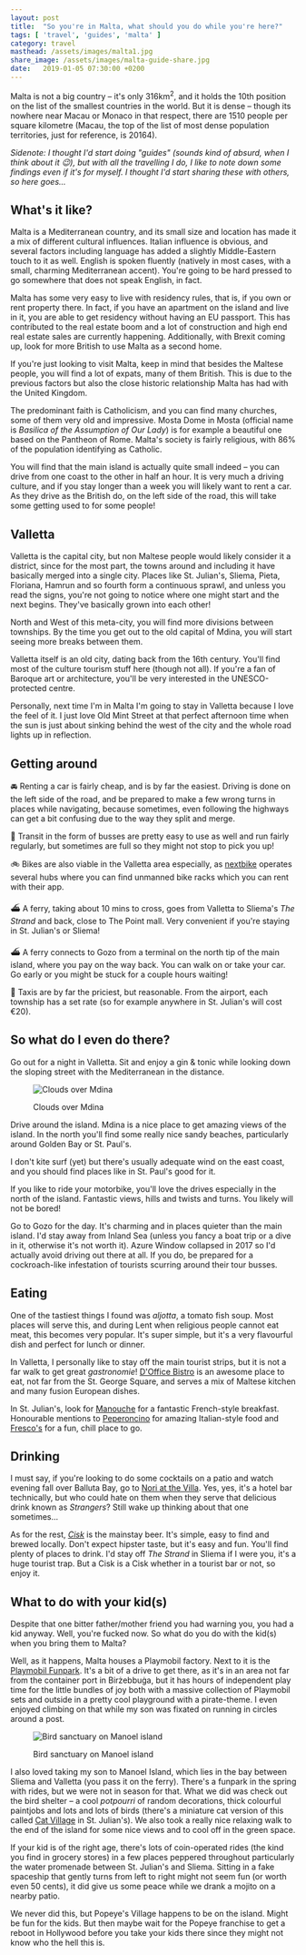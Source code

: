 ```yaml
---
layout: post
title:  "So you're in Malta, what should you do while you're here?"
tags: [ 'travel', 'guides', 'malta' ]
category: travel
masthead: /assets/images/malta1.jpg
share_image: /assets/images/malta-guide-share.jpg
date:   2019-01-05 07:30:00 +0200
---
```

Malta is not a big country – it's only 316km<sup>2</sup>, and it holds the 10th position on the list of the smallest countries in the world. But it is dense – though its nowhere near Macau or Monaco in that respect, there are 1510 people per square kilometre (Macau, the top of the list of most dense population territories, just for reference, is 20164).

_Sidenote: I thought I'd start doing "guides" (sounds kind of absurd, when I think about it 😉), but with all the travelling I do, I like to note down some findings even if it's for myself. I thought I'd start sharing these with others, so here goes..._

## What's it like?

Malta is a Mediterranean country, and its small size and location has made it a mix of different cultural influences. Italian influence is obvious, and several factors including language has added a slightly Middle-Eastern touch to it as well. English is spoken fluently (natively in most cases, with a small, charming Mediterranean accent). You're going to be hard pressed to go somewhere that does not speak English, in fact.

Malta has some very easy to live with residency rules, that is, if you own or rent property there. In fact, if you have an apartment on the island and live in it, you are able to get residency without having an EU passport. This has contributed to the real estate boom and a lot of construction and high end real estate sales are currently happening. Additionally, with Brexit coming up, look for more British to use Malta as a second home.

If you're just looking to visit Malta, keep in mind that besides the Maltese people, you will find a lot of expats, many of them British. This is due to the previous factors but also the close historic relationship Malta has had with the United Kingdom.

The predominant faith is Catholicism, and you can find many churches, some of them very old and impressive. Mosta Dome in Mosta (official name is _Basilica of the Assumption of Our Lady_) is for example a beautiful one based on the Pantheon of Rome. Malta's society is fairly religious, with 86% of the population identifying as Catholic.

You will find that the main island is actually quite small indeed – you can drive from one coast to the other in half an hour. It is very much a driving culture, and if you stay longer than a week you will likely want to rent a car. As they drive as the British do, on the left side of the road, this will take some getting used to for some people!

## Valletta

Valletta is the capital city, but non Maltese people would likely consider it a district, since for the most part, the towns around and including it have basically merged into a single city. Places like St. Julian's, Sliema, Pieta, Floriana, Hamrun and so fourth form a continuous sprawl, and unless you read the signs, you're not going to notice where one might start and the next begins. They've basically grown into each other!

North and West of this meta-city, you will find more divisions between townships. By the time you get out to the old capital of Mdina, you will start seeing more breaks between them.

Valletta itself is an old city, dating back from the 16th century. You'll find most of the culture tourism stuff here (though not all). If you're a fan of Baroque art or architecture, you'll be very interested in the UNESCO-protected centre.

Personally, next time I'm in Malta I'm going to stay in Valletta because I love the feel of it. I just love Old Mint Street at that perfect afternoon time when the sun is just about sinking behind the west of the city and the whole road lights up in reflection.

## Getting around

🚘 Renting a car is fairly cheap, and is by far the easiest. Driving is done on the left side of the road, and be prepared to make a few wrong turns in places while navigating, because sometimes, even following the highways can get a bit confusing due to the way they split and merge.

🚌 Transit in the form of busses are pretty easy to use as well and run fairly regularly, but sometimes are full so they might not stop to pick you up!

🚲 Bikes are also viable in the Valletta area especially, as [nextbike](https://www.nextbike.com.mt/en/malta/) operates several hubs where you can find unmanned bike racks which you can rent with their app.

⛴ A ferry, taking about 10 mins to cross, goes from Valletta to Sliema's _The Strand_ and back, close to The Point mall. Very convenient if you're staying in St. Julian's or Sliema!

⛴ A ferry connects to Gozo from a terminal on the north tip of the main island, where you pay on the way back. You can walk on or take your car. Go early or you might be stuck for a couple hours waiting!

🚕 Taxis are by far the priciest, but reasonable. From the airport, each township has a set rate (so for example anywhere in St. Julian's will cost €20).

## So what do I even do there?

Go out for a night in Valletta. Sit and enjoy a gin & tonic while looking down the sloping street with the Mediterranean in the distance.

<figure class="centered">
  <img src="/assets/images/malta3.jpg" alt="Clouds over Mdina">
  <p>Clouds over Mdina</p>
</figure>

Drive around the island. Mdina is a nice place to get amazing views of the island. In the north you'll find some really nice sandy beaches, particularly around Golden Bay or St. Paul's.

I don't kite surf (yet) but there's usually adequate wind on the east coast, and you should find places like in St. Paul's good for it.

If you like to ride your motorbike, you'll love the drives especially in the north of the island. Fantastic views, hills and twists and turns. You likely will not be bored!

Go to Gozo for the day. It's charming and in places quieter than the main island. I'd stay away from Inland Sea (unless you fancy a boat trip or a dive in it, otherwise it's not worth it). Azure Window collapsed in 2017 so I'd actually avoid driving out there at all. If you do, be prepared for a cockroach-like infestation of tourists scurring around their tour busses.

## Eating

One of the tastiest things I found was _aljotta_, a tomato fish soup. Most places will serve this, and during Lent when religious people cannot eat meat, this becomes very popular. It's super simple, but it's a very flavourful dish and perfect for lunch or dinner.

In Valletta, I personally like to stay off the main tourist strips, but it is not a far walk to get great _gastronomie_! [D'Office Bistro](http://d-officevalletta.com/) is an awesome place to eat, not far from the St. George Square, and serves a mix of Maltese kitchen and many fusion European dishes.

In St. Julian's, look for [Manouche](https://manouche.com.mt/) for a fantastic French-style breakfast. Honourable mentions to [Peperoncino](http://www.peperoncino.com.mt/) for amazing Italian-style food and [Fresco's](http://www.frescosmalta.com/) for a fun, chill place to go.

## Drinking

I must say, if you're looking to do some cocktails on a patio and watch evening fall over Balluta Bay, go to [Nori at the Villa](https://thevilla.com.mt/nori/). Yes, yes, it's a hotel bar technically, but who could hate on them when they serve that delicious drink known as _Strangers_? Still wake up thinking about that one sometimes...

As for the rest, [_Cisk_](https://cisk.com) is the mainstay beer. It's simple, easy to find and brewed locally. Don't expect hipster taste, but it's easy and fun. You'll find plenty of places to drink. I'd stay off _The Strand_ in Sliema if I were you, it's a huge tourist trap. But a Cisk is a Cisk whether in a tourist bar or not, so enjoy it.

## What to do with your kid(s)

Despite that one bitter father/mother friend you had warning you, you had a kid anyway. Well, you're fucked now. So what do you do with the kid(s) when you bring them to Malta?

Well, as it happens, Malta houses a Playmobil factory. Next to it is the [Playmobil Funpark](http://www.playmobilmalta.com/funpark/). It's a bit of a drive to get there, as it's in an area not far from the container port in Birżebbuġa, but it has hours of independent play time for the little bundles of joy both with a massive collection of Playmobil sets and outside in a pretty cool playground with a pirate-theme. I even enjoyed climbing on that while my son was fixated on running in circles around a post.

<figure class="centered">
  <img src="/assets/images/malta2.jpg" alt="Bird sanctuary on Manoel island">
  <p>Bird sanctuary on Manoel island</p>
</figure>

I also loved taking my son to Manoel Island, which lies in the bay between Sliema and Valletta (you pass it on the ferry). There's a funpark in the spring with rides, but we were not in season for that. What we did was check out the bird shelter – a cool _potpourri_ of random decorations, thick colourful paintjobs and lots and lots of birds (there's a miniature cat version of this called [Cat Village](https://www.facebook.com/Cat-Village-Malta-182744521786157/) in St. Julian's). We also took a really nice relaxing walk to the end of the island for some nice views and to cool off in the green space.

If your kid is of the right age, there's lots of coin-operated rides (the kind you find in grocery stores) in a few places peppered throughout particularly the water promenade between St. Julian's and Sliema. Sitting in a fake spaceship that gently turns from left to right might not seem fun (or worth even 50 cents), it did give us some peace while we drank a mojito on a nearby patio.

We never did this, but Popeye's Village happens to be on the island. Might be fun for the kids. But then maybe wait for the Popeye franchise to get a reboot in Hollywood before you take your kids there since they might not know who the hell this is.

